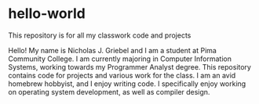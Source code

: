 # hello-world
This repository is for all my classwork code and projects

Hello! My name is Nicholas J. Griebel and I am a student at Pima Community College. I am currently majoring in Computer Information Systems, working towards my Programmer Analyst degree. This repository contains code for projects and various work for the class. I am an avid homebrew hobbyist, and I enjoy writing code. I specifically enjoy working on operating system development, as well as compiler design. 
